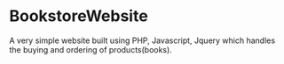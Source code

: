 # BookstoreWebsite
A very simple website built using PHP, Javascript, Jquery which handles the buying and ordering of products(books).
